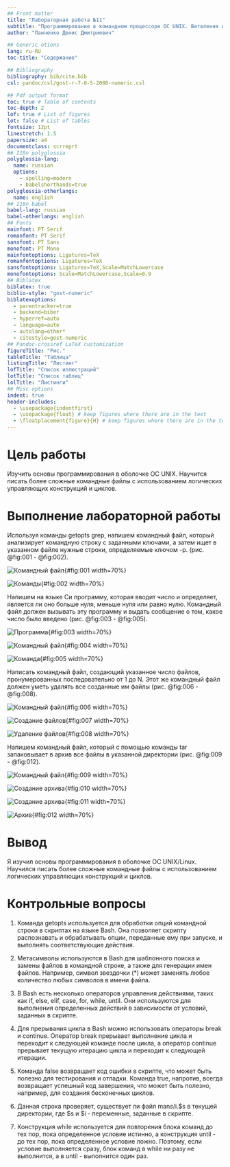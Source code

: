 ```yaml
---
## Front matter
title: "Лабораторная работа №11"
subtitle: "Программирование в командном процессоре ОС UNIX. Ветвления и циклы"
author: "Панченко Денис Дмитриевич"

## Generic otions
lang: ru-RU
toc-title: "Содержание"

## Bibliography
bibliography: bib/cite.bib
csl: pandoc/csl/gost-r-7-0-5-2008-numeric.csl

## Pdf output format
toc: true # Table of contents
toc-depth: 2
lof: true # List of figures
lot: false # List of tables
fontsize: 12pt
linestretch: 1.5
papersize: a4
documentclass: scrreprt
## I18n polyglossia
polyglossia-lang:
  name: russian
  options:
	- spelling=modern
	- babelshorthands=true
polyglossia-otherlangs:
  name: english
## I18n babel
babel-lang: russian
babel-otherlangs: english
## Fonts
mainfont: PT Serif
romanfont: PT Serif
sansfont: PT Sans
monofont: PT Mono
mainfontoptions: Ligatures=TeX
romanfontoptions: Ligatures=TeX
sansfontoptions: Ligatures=TeX,Scale=MatchLowercase
monofontoptions: Scale=MatchLowercase,Scale=0.9
## Biblatex
biblatex: true
biblio-style: "gost-numeric"
biblatexoptions:
  - parentracker=true
  - backend=biber
  - hyperref=auto
  - language=auto
  - autolang=other*
  - citestyle=gost-numeric
## Pandoc-crossref LaTeX customization
figureTitle: "Рис."
tableTitle: "Таблица"
listingTitle: "Листинг"
lofTitle: "Список иллюстраций"
lotTitle: "Список таблиц"
lolTitle: "Листинги"
## Misc options
indent: true
header-includes:
  - \usepackage{indentfirst}
  - \usepackage{float} # keep figures where there are in the text
  - \floatplacement{figure}{H} # keep figures where there are in the text
---
```


# Цель работы

Изучить основы программирования в оболочке ОС UNIX. Научится писать более сложные командные файлы с использованием логических управляющих конструкций и циклов.

# Выполнение лабораторной работы

Используя команды getopts grep, напишем командный файл, который анализирует командную строку с заданными ключами, а затем ищет в указанном файле нужные строки, определяемые ключом -p. (рис. @fig:001 - @fig:002).

![Командный файл](image/1.png){#fig:001 width=70%}

![Команды](image/2.png){#fig:002 width=70%}

Напишем на языке Си программу, которая вводит число и определяет, является ли оно больше нуля, меньше нуля или равно нулю. Командный файл должен вызывать эту программу и выдать сообщение о том, какое число было введено (рис. @fig:003 - @fig:005).

![Программа](image/3.png){#fig:003 width=70%}

![Командный файл](image/4.png){#fig:004 width=70%}

![Команда](image/5.png){#fig:005 width=70%}

Написать командный файл, создающий указанное число файлов, пронумерованных
последовательно от 1 до N. Этот же командный файл должен уметь удалять все созданные им файлы (рис. @fig:006 - @fig:008).

![Командный файл](image/6.png){#fig:006 width=70%}

![Создание файлов](image/7.png){#fig:007 width=70%}

![Удаление файлов](image/8.png){#fig:008 width=70%}

Напишем командный файл, который с помощью команды tar запаковывает в архив все файлы в указанной директории (рис. @fig:009 - @fig:012).

![Командный файл](image/9.png){#fig:009 width=70%}

![Создание архива](image/10.png){#fig:010 width=70%}

![Создание архива](image/11.png){#fig:011 width=70%}

![Архив](image/12.png){#fig:012 width=70%}

# Вывод

Я изучил основы программирования в оболочке ОС UNIX/Linux. Научился писать более сложные командные файлы с использованием логических управляющих конструкций и циклов.

# Контрольные вопросы

1. Команда getopts используется для обработки опций командной строки в скриптах на языке Bash. Она позволяет скрипту распознавать и обрабатывать опции, переданные ему при запуске, и выполнять соответствующие действия.

2. Метасимволы используются в Bash для шаблонного поиска и замены файлов в командной строке, а также для генерации имен файлов. Например, символ звездочки (*) может заменять любое количество любых символов в имени файла.

3. В Bash есть несколько операторов управления действиями, таких как if, else, elif, case, for, while, until. Они используются для выполнения определенных действий в зависимости от условий, заданных в скрипте.

4. Для прерывания цикла в Bash можно использовать операторы break и continue. Оператор break прерывает выполнение цикла и переходит к следующей команде после цикла, а оператор continue прерывает текущую итерацию цикла и переходит к следующей итерации.

5. Команда false возвращает код ошибки в скрипте, что может быть полезно для тестирования и отладки. Команда true, напротив, всегда возвращает успешный код завершения, что может быть полезно, например, для создания бесконечных циклов.

6. Данная строка проверяет, существует ли файл man$s/$i.$s в текущей директории, где $s и $i - переменные, заданные в скрипте.

7. Конструкция while используется для повторения блока команд до тех пор, пока определенное условие истинно, а конструкция until - до тех пор, пока определенное условие ложно. Поэтому, если условие выполняется сразу, блок команд в while ни разу не выполнится, а в until - выполнится один раз.
